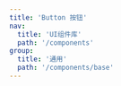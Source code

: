 ```yaml
---
title: 'Button 按钮'
nav:
  title: 'UI组件库'
  path: '/components'
group:
  title: '通用'
  path: '/components/base'
---
```


<code src="./demos/index.tsx"></code> <API></API>
